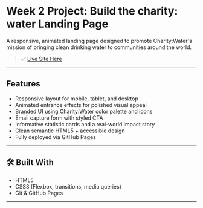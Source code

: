 # Week 2 Project: Build the charity: water Landing Page

A responsive, animated landing page designed to promote Charity:Water's mission of bringing clean drinking water to communities around the world.

> ✅ [Live Site Here](https://christian20134.github.io/CR-02-charity-water-lp/)

---

## Features

- Responsive layout for mobile, tablet, and desktop
- Animated entrance effects for polished visual appeal
- Branded UI using Charity:Water color palette and icons
- Email capture form with styled CTA
- Informative statistic cards and a real-world impact story
- Clean semantic HTML5 + accessible design
- Fully deployed via GitHub Pages

---

## 🛠️ Built With

- HTML5
- CSS3 (Flexbox, transitions, media queries)
- Git & GitHub Pages

---
